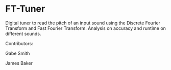 # FT-Tuner
Digital tuner to read the pitch of an input sound using the Discrete Fourier Transform and Fast Fourier Transform. Analysis on accuracy and runtime on different sounds.



Contributors:

Gabe Smith

James Baker
